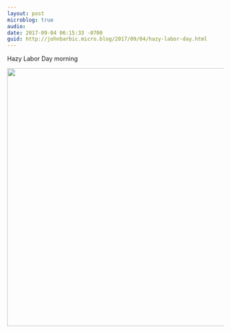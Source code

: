 ```yaml
---
layout: post
microblog: true
audio: 
date: 2017-09-04 06:15:33 -0700
guid: http://johnbarbic.micro.blog/2017/09/04/hazy-labor-day.html
---
```

Hazy Labor Day morning

<img src="http://www.barbic.com/uploads/2017/1d0c3b8475.jpg" width="600" height="600" />
